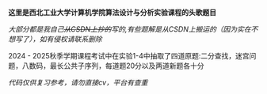 **这里是西北工业大学计算机学院算法设计与分析实验课程的头歌题目**

*大部分都是我自己~~从CSDN上抄的~~写的,有些题解是从CSDN上搬运的（因为实在不想写了），如有侵权请联系删除*

2024 - 2025秋季学期课程考试中在实验1-4中抽取了四道原题:二分查找，迷宫问题，八数码，最长公共子序列，每道题20分以及两道新题各十分

*代码仅供复习参考，请勿直接cv，平台有查重*
